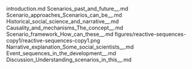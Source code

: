 introduction.md
Scenarios_past_and_future__.md
Scenario_approaches_Scenarios_can_be__.md
Historical_social_science_and_narrative__.md
Causality_and_mechanisms_The_concept__.md
Scenario_framework_How_can_these__.md
figures/reactive-sequences-copy1/reactive-sequences-copy1.png
Narrative_explanation_Some_social_scientists__.md
Event_sequences_in_the_development__.md
Discussion_Understanding_scenarios_in_this__.md